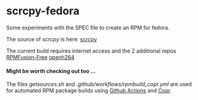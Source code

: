# scrcpy-fedora

Some experiments with the SPEC file to create an RPM for fedora.

The source of *scrcpy* is here: [scrcpy](https://github.com/Genymobile/scrcpy)

The current build requires internet access and the 2 additional repos [RPMFusion-Free](https://download1.rpmfusion.org/free/fedora/releases/$releasever/Everything/$basearch/os/) [openh264](https://codecs.fedoraproject.org/openh264/$releasever/$basearch/)

#### Might be worth checking out too ...

The files *getsources.sh* and *.github/workflows/rpmbuild_copr.yml* are used for automated RPM package builds using [Github Actions](https://github.com/useidel/scrcpy-fedora/actions) and [Copr](https://copr.fedorainfracloud.org/coprs/useidel/scrcpy/).

